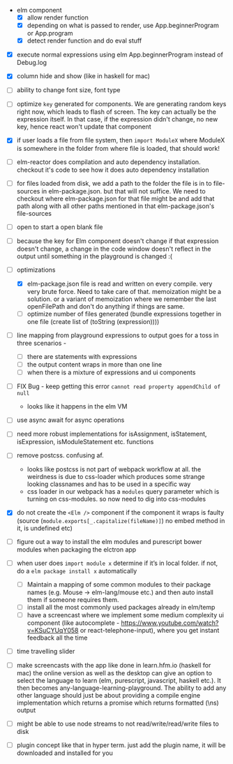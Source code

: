 - elm component
    - [x] allow render function
    - [x] depending on what is passed to render, use App.beginnerProgram or App.program
    - [x] detect render function and do eval stuff
- [x] execute normal expressions using elm App.beginnerProgram instead of Debug.log

- [x] column hide and show (like in haskell for mac)
- [ ] ability to change font size, font type
- [ ] optimize `key` generated for <Elm /> components. We are generating random keys right now, which leads to flash of screen. The key can actually be the expression itself. In that case, if the expression didn't change, no new key, hence react won't update that component
- [x] if user loads a file from file system, then `import ModuleX` where ModuleX is somewhere in the folder from where file is loaded, that should work!
- [ ] elm-reactor does compilation and auto dependency installation. checkout it's code to see how it does auto dependency installation
- [ ] for files loaded from disk, we add a path to the folder the file is in to file-sources in elm-package.json. but that will not suffice. We need to checkout where elm-package.json for that file might be and add that path along with all other paths mentioned in that elm-package.json's file-sources
- [ ] open to start a open blank file
- [ ] because the key for Elm component doesn't change if that expression doesn't change, a change in the code window doesn't reflect in the output until something in the playground is changed :(
- [ ] optimizations
    - [x] elm-package.json file is read and written on every compile. very very brute force. Need to take care of that. memoization might be a solution. or a variant of memoization where we remember the last openFilePath and don't do anything if things are same.
    - [ ] optimize number of files generated (bundle expressions together in one file (create list of (toString (expression))))
- [ ] line mapping from playground expressions to output goes for a toss in three scenarios -
    - [ ] there are statements with expressions
    - [ ] the output content wraps in more than one line
    - [ ] when there is a mixture of expressions and ui components
- [ ] FIX Bug - keep getting this error `cannot read property appendChild of null`
    - looks like it happens in the elm VM
- [ ] use async await for async operations
- [ ] need more robust implementations for isAssignment, isStatement, isExpression, isModuleStatement etc. functions
- [ ] remove postcss. confusing af.
    - looks like postcss is not part of webpack workflow at all. the weirdness is due to css-loader which produces some strange looking classnames and has to be used in a specific way
    - css loader in our webpack has a `modules` query parameter which is turning on css-modules. so now need to dig into css-modules
- [x] do not create the `<Elm />` component if the component it wraps is faulty (source (`module.exports[_.capitalize(fileName)]`) no embed method in it, is undefined etc)
- [ ] figure out a way to install the elm modules and purescript bower modules when packaging the elctron app
- [ ] when user does `import module x` determine if it’s in local folder. if not, do a `elm package install x` automatically
    - [ ] Maintain a mapping of some common modules to their package names (e.g. Mouse -> elm-lang/mouse etc.) and then auto install them if someone requires them.
    - [ ] install all the most commonly used packages already in elm/temp
   - [ ] have a screencast where we implement some medium complexity ui component (like autocomplete - https://www.youtube.com/watch?v=KSuCYUqY058 or react-telephone-input), where you get instant feedback all the time
- [ ] time travelling slider
- [ ] make screencasts with the app like done in learn.hfm.io (haskell for mac)
the online version as well as the desktop can give an option to select the language to learn (elm, purescript, javascript, haskell etc.). It then becomes any-language-learning-playground. The ability to add any other language should just be about providing a compile engine implementation which returns a promise which returns formatted (\ns) output
- [ ] might be able to use node streams to not read/write/read/write files to disk
- [ ] plugin concept like that in hyper term. just add the plugin name, it will be downloaded and installed for you
